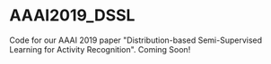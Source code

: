 # AAAI2019_DSSL
Code for our AAAI 2019 paper "Distribution-based Semi-Supervised Learning for Activity Recognition". Coming Soon!
